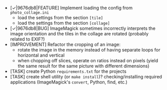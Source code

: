 * [✓|9676db8|FEATURE] Implement loading the config from `photo_collage.ini`
  * load the settings from the section `[tile]`
  * load the settings from the section `[collage]`
* [✓|9676db8|BUG] ImageMagick sometimes incorrectly interprets the image orientation and the tiles in the collage are rotated (probably related to EXIF?)
* [IMPROVEMENT] Refactor the cropping of an image:
  * rotate the image in the memory instead of having separate loops for horizontal and vertical
  * when chopping off slices, operate on ratios instead on pixels (yield the same result for the same picture with different dimensions)
* [TASK] create Python `requirements.txt` for the projects
* [TASK] create shell utility (or `make install`)? checking/installing required applications (ImageMagick's `convert`, Python, find, etc.)

